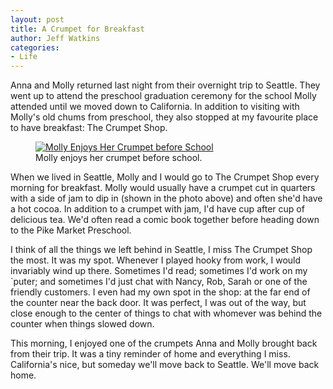 ```yaml
---
layout: post
title: A Crumpet for Breakfast
author: Jeff Watkins
categories:
- Life
---
```


Anna and Molly returned last night from their overnight trip to Seattle. They went up to attend the preschool graduation ceremony for the school Molly attended until we moved down to California. In addition to visiting with Molly's old chums from preschool, they also stopped at my favourite place to have breakfast: The Crumpet Shop.

<figure><a href="http://www.flickr.com/photos/jeffwatkins/6085429567/" title="Molly Enjoys Her Crumpet before School by jeffwatkins, on Flickr"><img src="http://farm7.static.flickr.com/6086/6085429567_b6a19b5e7c.jpg" class="photo" alt="Molly Enjoys Her Crumpet before School"></a>
    <figcaption>Molly enjoys her crumpet before school.</figcaption>
</figure>

When we lived in Seattle, Molly and I would go to The Crumpet Shop every morning for breakfast. Molly would usually have a crumpet cut in quarters with a side of jam to dip in (shown in the photo above) and often she'd have a hot cocoa. In addition to a crumpet with jam, I'd have cup after cup of delicious tea. We'd often read a comic book together before heading down to the Pike Market Preschool.

I think of all the things we left behind in Seattle, I miss The Crumpet Shop the most. It was my spot. Whenever I played hooky from work, I would invariably wind up there. Sometimes I'd read; sometimes I'd work on my \`puter; and sometimes I'd just chat with Nancy, Rob, Sarah or one of the friendly customers. I even had my own spot in the shop: at the far end of the counter near the back door. It was perfect, I was out of the way, but close enough to the center of things to chat with whomever was behind the counter when things slowed down.

This morning, I enjoyed one of the crumpets Anna and Molly brought back from their trip. It was a tiny reminder of home and everything I miss. California's nice, but someday we'll move back to Seattle. We'll move back home.
